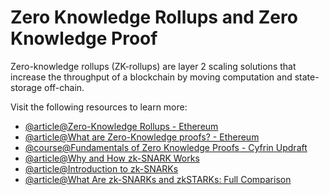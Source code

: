 # Zero Knowledge Rollups and Zero Knowledge Proof

Zero-knowledge rollups (ZK-rollups) are layer 2 scaling solutions that increase the throughput of a blockchain by moving computation and state-storage off-chain.

Visit the following resources to learn more:

- [@article@Zero-Knowledge Rollups - Ethereum](https://ethereum.org/en/developers/docs/scaling/zk-rollups)
- [@article@What are Zero-Knowledge proofs? - Ethereum](https://ethereum.org/en/zero-knowledge-proofs/)
- [@course@Fundamentals of Zero Knowledge Proofs - Cyfrin Updraft](https://updraft.cyfrin.io/courses/fundamentals-of-zero-knowledge-proofs)
- [@article@Why and How zk-SNARK Works](https://medium.com/@imolfar/why-and-how-zk-snark-works-1-introduction-the-medium-of-a-proof-d946e931160)
- [@article@Introduction to zk-SNARKs](https://vitalik.eth.limo/general/2021/01/26/snarks.html)
- [@article@What Are zk-SNARKs and zkSTARKs: Full Comparison](https://www.cyfrin.io/blog/a-full-comparison-what-are-zk-snarks-and-zk-starks)
